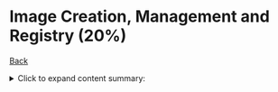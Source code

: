 # Image Creation, Management and Registry (20%)

[Back](../ReadMe.md)

<details>
  <summary>
    Click to expand content summary:
    </summary>
  
+ Describe ​​Dockerfile ​​options​​ [add, copy, volumes, expose, entrypoint, etc)
+ Show​ ​the ​​main ​​parts ​​of ​​a ​​Dockerfile
+ Give​ ​examples​ ​on ​​how ​​to ​​create an efficient image via a Dockerfile
+ Use ​​CLI ​​commands ​​such ​​as ​​list, ​​delete, ​​prune,​ ​rmi,​​ etc ​​to​​manage ​​images
+ Inspect ​​images ​​and ​​report​​ specific​​ attributes ​​using ​​filter​​and ​​format
+ Demonstrate​​ tagging ​​an ​​image
+ Utilize​​ a ​​registry ​​to ​​store​ ​an ​​image
+ Display​​ layers​ ​of ​a​ ​Docker​​image
+ Apply​ ​a ​​file ​​to ​​create ​​a ​​Docker ​​image
+ Modify​​ an ​​image ​​to ​​a ​​single ​​layer
+ Describe​ ​how ​​image​​ layers​​ work
+ Deploy​​ a ​​registry​ ​(not ​​architect)
+ Configure​​ a ​​registry
+ Log​​in to ​​a ​​registry
+ Utilize​​ search​ ​in ​​a ​​registry
+ Tag​ ​an ​​image
+ Push ​​an ​​image ​​to ​​a ​​registry
+ Sign​ ​an ​​image ​​in ​​a ​​registry
+ Pull​​ an ​​image ​​from ​​a ​​registry
+ Describe ​​how ​​image ​​deletion​ ​works
+ Delete ​​an ​​image​​ from ​​a ​​registry
  </details>
